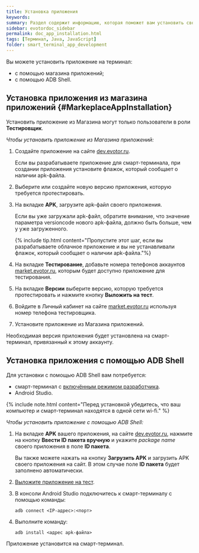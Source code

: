 ```yaml
---
title: Установка приложения
keywords:
summary: Раздел содержит информацию, которая поможет вам установить своё приложение на смарт-терминал как с помощью Магазина приложений так и с помощью ADB Shell.
sidebar: evotordoc_sidebar
permalink: doc_app_installation.html
tags: [Терминал, Java, JavaScript]
folder: smart_terminal_app_development
---
```


Вы можете установить приложение на терминал:

* с помощью магазина приложений;
* с помощью ADB Shell.

## Установка приложения из магазина приложений {#MarkeplaceAppInstallation}

Установить приложение из Магазина могут только пользователи в роли **Тестировщик**.

*Чтобы установить приложение из Магазина приложений:*

1. Создайте приложение на сайте [dev.evotor.ru](https://dev.evotor.ru).

   Если вы разрабатываете приложение для смарт-терминала, при создании приложения установите флажок, который сообщает о наличии apk-файла.

2. Выберите или создайте новую версию приложения, которую требуется протестировать.

3. На вкладке **APK**, загрузите apk-файл своего приложения.

   Если вы уже загружали apk-файл, обратите внимание, что значение параметра versioncode нового apk-файла, должно быть больше, чем у уже загруженного.

   {% include tip.html content="Пропустите этот шаг, если вы разрабатываете облачное приложение и вы не устанавливали флажок, который сообщает о наличии apk-файла."%}

4. На вкладке **Тестирование**, добавьте номера телефонов аккаунтов [market.evotor.ru](https://market.evotor.ru), которым будет доступно приложение для тестирования.

5. На вкладке **Версии** выберите версию, которую требуется протестировать и нажмите кнопку **Выложить на тест**.

6. Войдите в Личный кабинет на сайте [market.evotor.ru](https://market.evotor.ru) используя номер телефона тестировщика.

7. Установите приложение из Магазина приложений.

Необходимая версия приложения будет установлена на смарт-терминал, привязанный к этому аккаунту.


## Установка приложения с помощью ADB Shell

Для установки с помощью ADB Shell вам потребуется:

* смарт-терминал с [включённым режимом разработчика](./doc_app_developer_mode.html).
* Android Studio.

{% include note.html content="Перед установкой убедитесь, что ваш компьютер и смарт-терминал находятся в одной сети wi-fi." %}

*Чтобы установить приложение с помощью ADB Shell:*

1. На вкладке **APK** вашего приложения, на сайте [dev.evotor.ru](https://dev.evotor.ru), нажмите на кнопку **Ввести ID пакета вручную** и укажите *package name* своего приложения в поле **ID пакета**.

   Вы также можете нажать на кнопку **Загрузить APK** и загрузить APK своего приложения на сайт. В этом случае поле **ID пакета** будет заполнено автоматически.

2. [Выложите приложение на тест](./doc_app_testing.html).

3. В консоли Android Studio подключитесь к смарт-терминалу с помощью команды:

   `adb connect <IP-адрес>:<порт>`

4. Выполните команду:

   `adb install <адрес apk-файла>`

Приложение установится на смарт-терминал.
